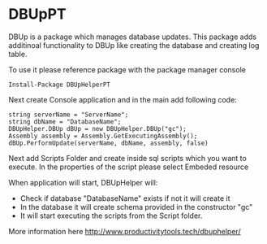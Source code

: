 # DBUpPT

DBUp is a package which manages database updates. This package adds additinoal functionality to DBUp like creating the database and creating log table.

To use it please reference package with the package manager console

`Install-Package DBUpHelperPT`

Next create Console application and in the main add following code:

```
string serverName = "ServerName";
string dbName = "DatabaseName";
DBUpHelper.DBUp dBUp = new DBUpHelper.DBUp("gc");
Assembly assembly = Assembly.GetExecutingAssembly();
dBUp.PerformUpdate(serverName, dbName, assembly, false)
```
 
Next add Scripts Folder and create inside sql scripts which you want to execute. In the properties of the script please select Embeded resource



When application will start, DBUpHelper will:

  * Check if database "DatabaseName" exists if not it will create it
  * In the database it will create schema provided in the constructor "gc"
  * It will start executing the scripts from the Script folder.

More information here http://www.productivitytools.tech/dbuphelper/
